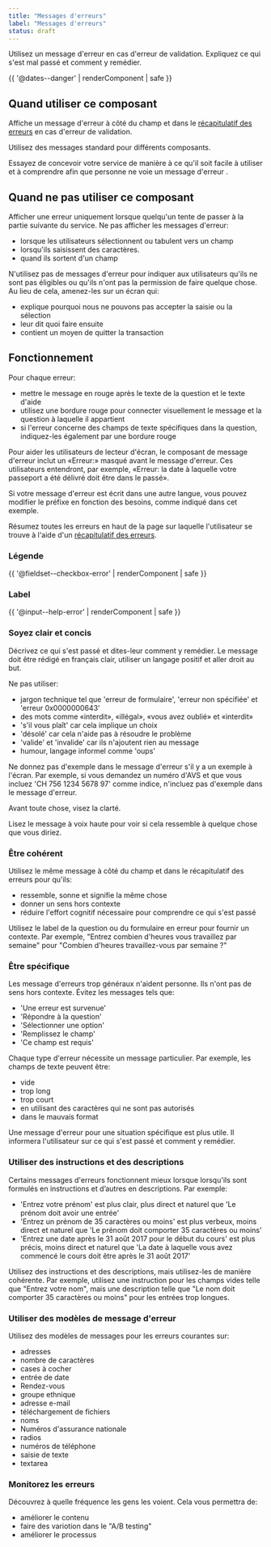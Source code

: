 ```yaml
---
title: "Messages d'erreurs"
label: "Messages d'erreurs"
status: draft
---
```


Utilisez un message d'erreur en cas d'erreur de validation. Expliquez ce qui s'est mal passé et comment y remédier.

{{ '@dates--danger' | renderComponent | safe }}

## Quand utiliser ce composant

Affiche un message d'erreur à côté du champ et dans le [récapitulatif des erreurs](error-summary/) en cas d'erreur de validation.

Utilisez des messages standard pour différents composants.

Essayez de concevoir votre service de manière à ce qu'il soit facile à utiliser et à comprendre afin que personne ne voie un message d'erreur .

## Quand ne pas utiliser ce composant

Afficher une erreur uniquement lorsque quelqu'un tente de passer à la partie suivante du service. Ne pas afficher les messages d'erreur:

- lorsque les utilisateurs sélectionnent ou tabulent vers un champ
- lorsqu'ils saisissent des caractères.
- quand ils sortent d'un champ

N'utilisez pas de messages d'erreur pour indiquer aux utilisateurs qu'ils ne sont pas éligibles ou qu'ils n'ont pas la permission de faire quelque chose. Au lieu de cela, amenez-les sur un écran qui:

- explique pourquoi nous ne pouvons pas accepter la saisie ou la sélection
- leur dit quoi faire ensuite
- contient un moyen de quitter la transaction

## Fonctionnement

Pour chaque erreur:

- mettre le message en rouge après le texte de la question et le texte d'aide
- utilisez une bordure rouge pour connecter visuellement le message et la question à laquelle il appartient
- si l'erreur concerne des champs de texte spécifiques dans la question, indiquez-les également par une bordure rouge

Pour aider les utilisateurs de lecteur d'écran, le composant de message d'erreur inclut un «Erreur:» masqué avant le message d'erreur. Ces utilisateurs entendront, par exemple, «Erreur: la date à laquelle votre passeport a été délivré doit être dans le passé».

Si votre message d'erreur est écrit dans une autre langue, vous pouvez modifier le préfixe en fonction des besoins, comme indiqué dans cet exemple.

Résumez toutes les erreurs en haut de la page sur laquelle l'utilisateur se trouve à l'aide d'un [récapitulatif des erreurs](error-summary).

### Légende

{{ '@fieldset--checkbox-error' | renderComponent | safe }}

### Label

{{ '@input--help-error' | renderComponent | safe }}

### Soyez clair et concis

Décrivez ce qui s'est passé et dites-leur comment y remédier. Le message doit être rédigé en français clair, utiliser un langage positif et aller droit au but.

Ne pas utiliser:

- jargon technique tel que 'erreur de formulaire', 'erreur non spécifiée' et 'erreur 0x0000000643'
- des mots comme «interdit», «illégal», «vous avez oublié» et «interdit»
- 's'il vous plaît' car cela implique un choix
- 'désolé' car cela n'aide pas à résoudre le problème
- 'valide' et 'invalide' car ils n'ajoutent rien au message
- humour, langage informel comme 'oups' 

Ne donnez pas d'exemple dans le message d'erreur s'il y a un exemple à l'écran. Par exemple, si vous demandez un numéro d'AVS et que vous incluez 'CH 756 1234 5678 97' comme indice, n'incluez pas d'exemple dans le message d'erreur.

Avant toute chose, visez la clarté.

Lisez le message à voix haute pour voir si cela ressemble à quelque chose que vous diriez.

### Être cohérent

Utilisez le même message à côté du champ et dans le récapitulatif des erreurs pour qu'ils:

- ressemble, sonne et signifie la même chose
- donner un sens hors contexte
- réduire l'effort cognitif nécessaire pour comprendre ce qui s'est passé

Utilisez le label de la question ou du formulaire en erreur pour fournir un contexte. Par exemple, "Entrez combien d'heures vous travaillez par semaine" pour "Combien d'heures travaillez-vous par semaine ?"

### Être spécifique

Les message d'erreurs trop généraux n'aident personne. Ils n'ont pas de sens hors contexte. Évitez les messages tels que:

- 'Une erreur est survenue'
- 'Répondre à la question'
- 'Sélectionner une option'
- 'Remplissez le champ'
- 'Ce champ est requis'

Chaque type d'erreur nécessite un message particulier. Par exemple, les champs de texte peuvent être:

- vide
- trop long
- trop court
- en utilisant des caractères qui ne sont pas autorisés
- dans le mauvais format

Une message d'erreur pour une situation spécifique est plus utile. Il informera l'utilisateur sur ce qui s'est passé et comment y remédier.

### Utiliser des instructions et des descriptions

Certains messages d'erreurs fonctionnent mieux lorsque lorsqu'ils sont formulés en instructions et d’autres en descriptions. Par exemple:

- 'Entrez votre prénom' est plus clair, plus direct et naturel que 'Le prénom doit avoir une entrée'
- 'Entrez un prénom de 35 caractères ou moins' est plus verbeux, moins direct et naturel que 'Le prénom doit comporter 35 caractères ou moins'
- 'Entrez une date après le 31 août 2017 pour le début du cours' est plus précis, moins direct et naturel que 'La date à laquelle vous avez commencé le cours doit être après le 31 août 2017' 

Utilisez des instructions et des descriptions, mais utilisez-les de manière cohérente. Par exemple, utilisez une instruction pour les champs vides telle que "Entrez votre nom", mais une description telle que "Le nom doit comporter 35 caractères ou moins" pour les entrées trop longues. 

### Utiliser des modèles de message d'erreur

Utilisez des modèles de messages pour les erreurs courantes sur:

- adresses
- nombre de caractères
- cases à cocher
- entrée de date
- Rendez-vous
- groupe ethnique
- adresse e-mail
- téléchargement de fichiers
- noms
- Numéros d'assurance nationale
- radios
- numéros de téléphone
- saisie de texte
- textarea  

### Monitorez les erreurs

Découvrez à quelle fréquence les gens les voient. Cela vous permettra de:

- améliorer le contenu
- faire des variotion dans le "A/B testing"
- améliorer le processus
